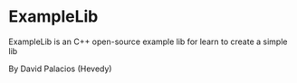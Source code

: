 ExampleLib
=============

ExampleLib is an C++ open-source example lib for learn to create a simple lib


By David Palacios (Hevedy)
